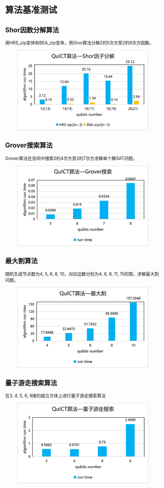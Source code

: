 # 算法基准测试

## Shor因数分解算法

用HRS_zip变体和BEA_zip变体，用Shor算法分解2的5次方至2的9次方因数。

<figure markdown>

![algorithm benchmark](../assets/images/QuICTbenchmark/algorithm_benchmark/QuICT_shor_algorithm_test.png)

</figure>

## Grover搜索算法

Grover算法在空间中搜索2的4次方至2的7次方求解单个解SAT问题。

<figure markdown>

![algorithm benchmark](../assets/images/QuICTbenchmark/algorithm_benchmark/QuICT_grover_algorithm_test.png)

</figure>

## 最大割算法

随机生成节点数为4, 5, 6, 8, 10，对应边数分别为4, 6, 8, 11, 15的图，求解最大割问题。

<figure markdown>

![algorithm benchmark](../assets/images/QuICTbenchmark/algorithm_benchmark/QuICT_maxcut_test.png)

</figure>

## 量子游走搜索算法

在3, 4, 5, 6, 8维的超立方体上进行量子游走搜索算法

<figure markdown>

![algorithm benchmark](../assets/images/QuICTbenchmark/algorithm_benchmark/QuICT_quantum_walk_search_test.png)

</figure>
